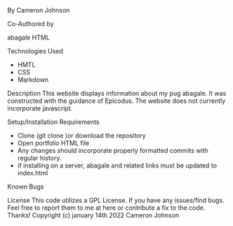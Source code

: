 By Cameron Johnson

Co-Authored by 

abagale HTML 

Technologies Used
* HMTL
* CSS
* Markdown

Description
This website displays information about my pug abagale. It was constructed with the guidance of Epicodus. The website does not currently incorporate javascript.

Setup/Installation Requirements
* Clone (git clone )or download the repository
* Open portfolio HTML file 
* Any changes should incorporate properly formatted commits with regular history.
* if installing on a server, abagale and related links must be updated to index.html

Known Bugs

License
This code utilizes a GPL License. If you have any issues/find bugs. Feel free to report them to me at here or contribute a fix to the code. Thanks!
Copyright (c) january 14th 2022 Cameron Johnson
